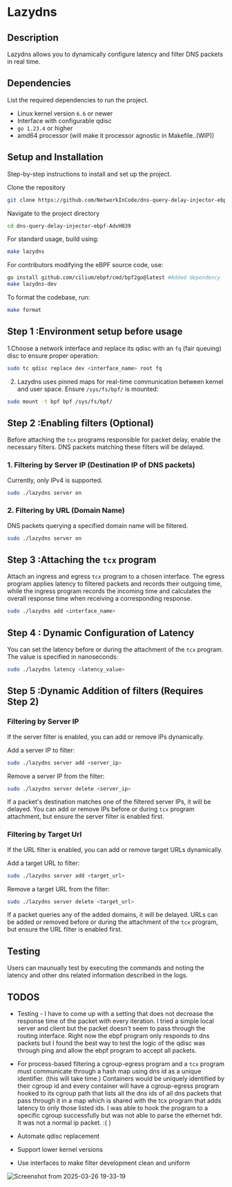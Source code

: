# Lazydns

## Description
Lazydns allows you to dynamically configure latency and filter DNS packets in real time.

## Dependencies
List the required dependencies to run the project.

-  Linux kernel version `6.6` or newer
-  Interface with configurable qdisc
-  `go 1.23.4` or higher
-  amd64 processor (will make it processor agnostic in Makefile..(WIP))
  

## Setup and Installation
Step-by-step instructions to install and set up the project.


Clone the repository
```bash
git clone https://github.com/NetworkInCode/dns-query-delay-injector-ebpf-AdvH039.git
```

Navigate to the project directory
```bash
cd dns-query-delay-injector-ebpf-AdvH039
```

For standard usage, build using:
```bash
make lazydns
```

For contributors modifying the eBPF source code, use:
```bash
go install github.com/cilium/ebpf/cmd/bpf2go@latest #Added dependency
make lazydns-dev
```
To format the codebase, run:
```bash
make format
```

## Step 1 :Environment setup before usage

1.Choose a network interface and replace its qdisc with an `fq` (fair queuing) disc to ensure proper operation:
```bash
sudo tc qdisc replace dev <interface_name> root fq
```

2. Lazydns uses pinned maps for real-time communication between kernel and user space. Ensure `/sys/fs/bpf/` is mounted:
```bash
sudo mount -t bpf bpf /sys/fs/bpf/
```

## Step 2 :Enabling filters (Optional) 
Before attaching the `tcx` programs responsible for packet delay, enable the necessary filters. DNS packets matching these filters will be delayed.

### 1. Filtering by Server IP (Destination IP of DNS packets)

Currently, only IPv4 is supported.

```bash
sudo ./lazydns server on
```
### 2. Filtering by URL (Domain Name)

DNS packets querying a specified domain name will be filtered.
```bash
sudo ./lazydns server on
```

## Step 3 :Attaching the `tcx` program
Attach an ingress and egress `tcx` program to a chosen interface. The egress program applies latency to filtered packets and records their outgoing time, while the ingress program records the incoming time and calculates the overall response time when receiving a corresponding response.
```bash
sudo ./lazydns add <interface_name>
```
## Step 4 : Dynamic Configuration of Latency

You can set the latency before or during the attachment of the ``tcx`` program. The value is specified in nanoseconds:
```bash
sudo ./lazydns latency <latency_value>
```

## Step 5 :Dynamic Addition of filters  (Requires Step 2) 

### Filtering by Server IP
If the server filter is enabled, you can add or remove IPs dynamically.

Add a server IP to filter:
```bash
sudo ./lazydns server add <server_ip>
```


Remove a server IP from the filter:
```bash
sudo ./lazydns server delete <server_ip>
```
If a packet's destination matches one of the filtered server IPs, it will be delayed. You can add or remove IPs before or during `tcx` program attachment, but ensure the server filter is enabled first.

### Filtering by Target Url

If the URL filter is enabled, you can add or remove target URLs dynamically.

Add a target URL to filter:
```bash
sudo ./lazydns server add <target_url> 
```


Remove a target URL from the filter:
```bash
sudo ./lazydns server delete <target_url>
```

If a packet queries any of the added domains, it will be delayed. URLs can be added or removed before or during the attachment of the `tcx` program, but ensure the URL filter is enabled first.

## Testing
Users can maunually test by executing the commands and noting the latency and other dns related information described in the logs.

## TODOS
- Testing - I have to come up with a setting that does not decrease the response time of the packet with every iteration. I tried a simple local server and client but the packet doesn't seem to pass through the routing interface. Right now the ebpf program only responds to dns packets but I found the best way to test the logic of the qdisc was through ping and allow the ebpf program to accept all packets.

-  For process-based filtering a cgroup-egress program and a `tcx` program must communicate through a hash map using dns id as a unique identifier. (this will take time.) Containers would be uniquely identified by their cgroup id and every container will have a cgroup-egress program hooked to its cgroup path that lists all the dns ids of all dns packets that pass through it in a map which is shared with the tcx program that adds latency to only those listed ids. I was able to hook the program to a specific cgroup successfully but was not able to parse the ethernet hdr. It was not a normal ip packet.    :(  )

- Automate qdisc replacement

- Support lower kernel versions

- Use interfaces to make filter development clean and uniform


![Screenshot from 2025-03-26 19-33-19](https://github.com/user-attachments/assets/1618eab8-ac79-4936-8380-f7243c713096)



